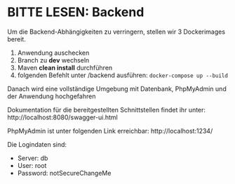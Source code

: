 # BITTE LESEN: Backend

Um die Backend-Abhängigkeiten zu verringern, stellen wir 3 Dockerimages bereit.

1. Anwendung auschecken
2. Branch zu **dev** wechseln
3. Maven **clean install** durchführen
4. folgenden Befehlt unter /backend ausführen:
   ``docker-compose up --build``
   
Danach wird eine vollständige Umgebung mit Datenbank, PhpMyAdmin und der Anwendung hochgefahren

Dokumentation für die bereitgestellten Schnittstellen findet ihr unter:
http://localhost:8080/swagger-ui.html

PhpMyAdmin ist unter folgenden Link erreichbar:
http://localhost:1234/
   
Die Logindaten sind:
* Server: db 
* User: root
* Password: notSecureChangeMe